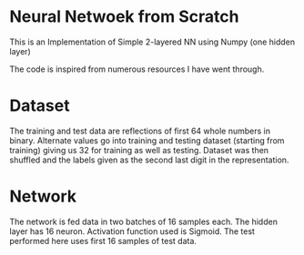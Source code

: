 # Neural Netwoek from Scratch
This is an Implementation of Simple 2-layered NN using Numpy (one hidden layer)

The code is inspired from numerous resources I have went through.

# Dataset
The training and test data are reflections of first 64 whole numbers in binary. Alternate values go into training and testing dataset (starting from training) giving us 32 for training as well as testing. Dataset was then shuffled and the labels given as the second last digit in the representation.

# Network
The network is fed data in two batches of 16 samples each. The hidden layer has 16 neuron. Activation function used is Sigmoid. The test performed here uses first 16 samples of test data.
